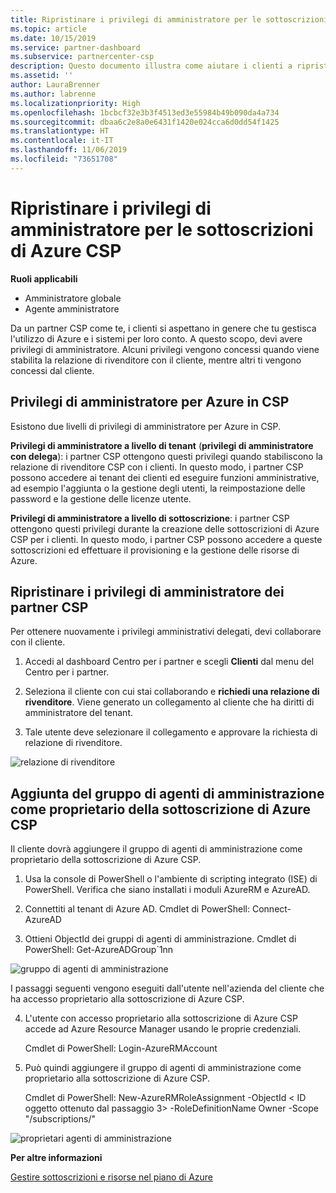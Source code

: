 ```yaml
---
title: Ripristinare i privilegi di amministratore per le sottoscrizioni di Azure CSP | Centro per i partner
ms.topic: article
ms.date: 10/15/2019
ms.service: partner-dashboard
ms.subservice: partnercenter-csp
description: Questo documento illustra come aiutare i clienti a ripristinare i privilegi di amministratore del partner
ms.assetid: ''
author: LauraBrenner
ms.author: labrenne
ms.localizationpriority: High
ms.openlocfilehash: 1bcbcf32e3b3f4513ed3e55984b49b090da4a734
ms.sourcegitcommit: dbaa6c2e8a0e6431f1420e024cca6d0dd54f1425
ms.translationtype: HT
ms.contentlocale: it-IT
ms.lasthandoff: 11/06/2019
ms.locfileid: "73651708"
---
```

# <a name="reinstate-admin-privileges-for-azure-csp-subscriptions"></a>Ripristinare i privilegi di amministratore per le sottoscrizioni di Azure CSP  

**Ruoli applicabili**

- Amministratore globale
- Agente amministratore

Da un partner CSP come te, i clienti si aspettano in genere che tu gestisca l'utilizzo di Azure e i sistemi per loro conto. A questo scopo, devi avere privilegi di amministratore. Alcuni privilegi vengono concessi quando viene stabilita la relazione di rivenditore con il cliente, mentre altri ti vengono concessi dal cliente.

## <a name="admin-privileges-for-azure-in-csp"></a>Privilegi di amministratore per Azure in CSP 

Esistono due livelli di privilegi di amministratore per Azure in CSP. 

**Privilegi di amministratore a livello di tenant** (**privilegi di amministratore con delega**): i partner CSP ottengono questi privilegi quando stabiliscono la relazione di rivenditore CSP con i clienti. In questo modo, i partner CSP possono accedere ai tenant dei clienti ed eseguire funzioni amministrative, ad esempio l'aggiunta o la gestione degli utenti, la reimpostazione delle password e la gestione delle licenze utente. 

**Privilegi di amministratore a livello di sottoscrizione**: i partner CSP ottengono questi privilegi durante la creazione delle sottoscrizioni di Azure CSP per i clienti. In questo modo, i partner CSP possono accedere a queste sottoscrizioni ed effettuare il provisioning e la gestione delle risorse di Azure. 


## <a name="reinstate-csp-partners-admin-privileges"></a>Ripristinare i privilegi di amministratore dei partner CSP

Per ottenere nuovamente i privilegi amministrativi delegati, devi collaborare con il cliente.
 
 1. Accedi al dashboard Centro per i partner e scegli **Clienti** dal menu del Centro per i partner.

 2. Seleziona il cliente con cui stai collaborando e **richiedi una relazione di rivenditore**. Viene generato un collegamento al cliente che ha diritti di amministratore del tenant.

 3. Tale utente deve selezionare il collegamento e approvare la richiesta di relazione di rivenditore.
 
![relazione di rivenditore](images/azure/revoke4.png)

## <a name="adding-the-admin-agents-group-as-an-owner-for-the-azure-csp-subscription"></a>Aggiunta del gruppo di agenti di amministrazione come proprietario della sottoscrizione di Azure CSP

 Il cliente dovrà aggiungere il gruppo di agenti di amministrazione come proprietario della sottoscrizione di Azure CSP.

1. Usa la console di PowerShell o l'ambiente di scripting integrato (ISE) di PowerShell. Verifica che siano installati i moduli AzureRM e AzureAD. 

2.  Connettiti al tenant di Azure AD.
Cmdlet di PowerShell: Connect-AzureAD

3.  Ottieni ObjectId dei gruppi di agenti di amministrazione.
Cmdlet di PowerShell: Get-AzureADGroup`1nn

![gruppo di agenti di amministrazione](images/azure/revoke5.png)

I passaggi seguenti vengono eseguiti dall'utente nell'azienda del cliente che ha accesso proprietario alla sottoscrizione di Azure CSP.

4. L'utente con accesso proprietario alla sottoscrizione di Azure CSP accede ad Azure Resource Manager usando le proprie credenziali.

    Cmdlet di PowerShell: Login-AzureRMAccount

5.  Può quindi aggiungere il gruppo di agenti di amministrazione come proprietario alla sottoscrizione di Azure CSP.

    Cmdlet di PowerShell: New-AzureRMRoleAssignment -ObjectId < ID oggetto ottenuto dal passaggio 3> -RoleDefinitionName Owner -Scope "/subscriptions/<SubscriptionId of CSP subscription>"

![proprietari agenti di amministrazione](images/azure/revoke6.png)    

**Per altre informazioni**

[Gestire sottoscrizioni e risorse nel piano di Azure](azure-plan-manage.md)
